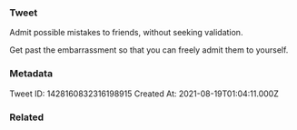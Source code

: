 ### Tweet
Admit possible mistakes to friends, without seeking validation. 

Get past the embarrassment so that you can freely admit them to yourself.

### Metadata
Tweet ID: 1428160832316198915
Created At: 2021-08-19T01:04:11.000Z

### Related

